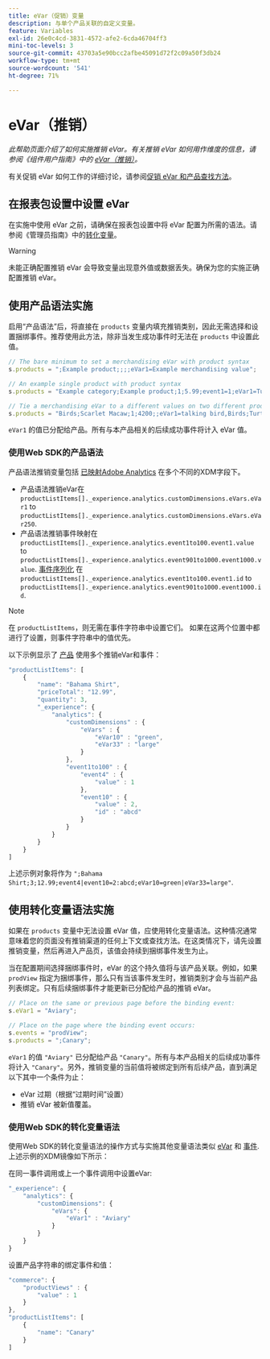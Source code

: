```yaml
---
title: eVar（促销）变量
description: 与单个产品关联的自定义变量。
feature: Variables
exl-id: 26e0c4cd-3831-4572-afe2-6cda46704ff3
mini-toc-levels: 3
source-git-commit: 43703a5e90bcc2afbe45091d72f2c09a50f3db24
workflow-type: tm+mt
source-wordcount: '541'
ht-degree: 71%

---
```


# eVar（推销）

*此帮助页面介绍了如何实施推销 eVar。有关推销 eVar 如何用作维度的信息，请参阅《组件用户指南》中的 [eVar（推销）](/help/components/dimensions/evar-merchandising.md)。*

有关促销 eVar 如何工作的详细讨论，请参阅[促销 eVar 和产品查找方法](https://experienceleague.adobe.com/docs/analytics/admin/admin-tools/conversion-variables/merchandising-evars.html?lang=cn)。

## 在报表包设置中设置 eVar

在实施中使用 eVar 之前，请确保在报表包设置中将 eVar 配置为所需的语法。请参阅《管理员指南》中的[转化变量](/help/admin/admin/conversion-var-admin/conversion-var-admin.md)。

>[!WARNING]
>
>未能正确配置推销 eVar 会导致变量出现意外值或数据丢失。确保为您的实施正确配置推销 eVar。

## 使用产品语法实施

启用“产品语法”后，将直接在 `products` 变量内填充推销类别，因此无需选择和设置捆绑事件。推荐使用此方法，除非当发生成功事件时无法在 `products` 中设置此值。

```js
// The bare minimum to set a merchandising eVar with product syntax
s.products = ";Example product;;;;eVar1=Example merchandising value";

// An example single product with product syntax
s.products = "Example category;Example product;1;5.99;event1=1;eVar1=Turtles";

// Tie a merchandising eVar to a different values on two different products
s.products = "Birds;Scarlet Macaw;1;4200;;eVar1=talking bird,Birds;Turtle dove;2;550;;eVar1=love birds";
```

`eVar1` 的值已分配给产品。所有与本产品相关的后续成功事件将计入 eVar 值。

### 使用Web SDK的产品语法

产品语法推销变量包括 [已映射Adobe Analytics](https://experienceleague.adobe.com/docs/analytics/implementation/aep-edge/variable-mapping.html) 在多个不同的XDM字段下。

* 产品语法推销eVar在 `productListItems[]._experience.analytics.customDimensions.eVars.eVar1` to `productListItems[]._experience.analytics.customDimensions.eVars.eVar250`.
* 产品语法推销事件映射在 `productListItems[]._experience.analytics.event1to100.event1.value` to `productListItems[]._experience.analytics.event901to1000.event1000.value`. [事件序列化](events/event-serialization.md) 在 `productListItems[]._experience.analytics.event1to100.event1.id` to `productListItems[]._experience.analytics.event901to1000.event1000.id`.

>[!NOTE]
>
>在 `productListItems`，则无需在事件字符串中设置它们。 如果在这两个位置中都进行了设置，则事件字符串中的值优先。

以下示例显示了 [产品](products.md) 使用多个推销eVar和事件：

```js
"productListItems": [
    {
        "name": "Bahama Shirt",
        "priceTotal": "12.99",
        "quantity": 3,
        "_experience": {
            "analytics": {
                "customDimensions" : {
                    "eVars" : {
                        "eVar10" : "green",
                        "eVar33" : "large"
                    }
                },
                "event1to100" : {
                    "event4" : {
                        "value" : 1
                    },
                    "event10" : {
                        "value" : 2,
                        "id" : "abcd"
                    }
                }
            }
        }
    }
]
```

上述示例对象将作为 `";Bahama Shirt;3;12.99;event4|event10=2:abcd;eVar10=green|eVar33=large"`.

## 使用转化变量语法实施

如果在 `products` 变量中无法设置 eVar 值，应使用转化变量语法。这种情况通常意味着您的页面没有推销渠道的任何上下文或查找方法。在这类情况下，请先设置推销变量，然后再进入产品页，该值会持续到捆绑事件发生为止。

当在配置期间选择捆绑事件时，eVar 的这个持久值将与该产品关联。例如，如果 `prodView` 指定为捆绑事件，那么只有当该事件发生时，推销类别才会与当前产品列表绑定。只有后续捆绑事件才能更新已分配给产品的推销 eVar。

```js
// Place on the same or previous page before the binding event:
s.eVar1 = "Aviary";

// Place on the page where the binding event occurs:
s.events = "prodView";
s.products = ";Canary";
```

`eVar1` 的值 `"Aviary"` 已分配给产品 `"Canary"`。所有与本产品相关的后续成功事件将计入 `"Canary"`。另外，推销变量的当前值将被绑定到所有后续产品，直到满足以下其中一个条件为止：

* eVar 过期（根据“过期时间”设置）
* 推销 eVar 被新值覆盖。

### 使用Web SDK的转化变量语法

使用Web SDK的转化变量语法的操作方式与实施其他变量语法类似 [eVar](evar.md) 和 [事件](events/events-overview.md). 上述示例的XDM镜像如下所示：

在同一事件调用或上一个事件调用中设置eVar:

```js
"_experience": {
    "analytics": {
        "customDimensions": {
            "eVars": {
                "eVar1" : "Aviary"
            }
        }
    }
}
```

设置产品字符串的绑定事件和值：

```js
"commerce": {
    "productViews" : {
        "value" : 1
    }
},
"productListItems": [
    {
        "name": "Canary"
    }
]
```
